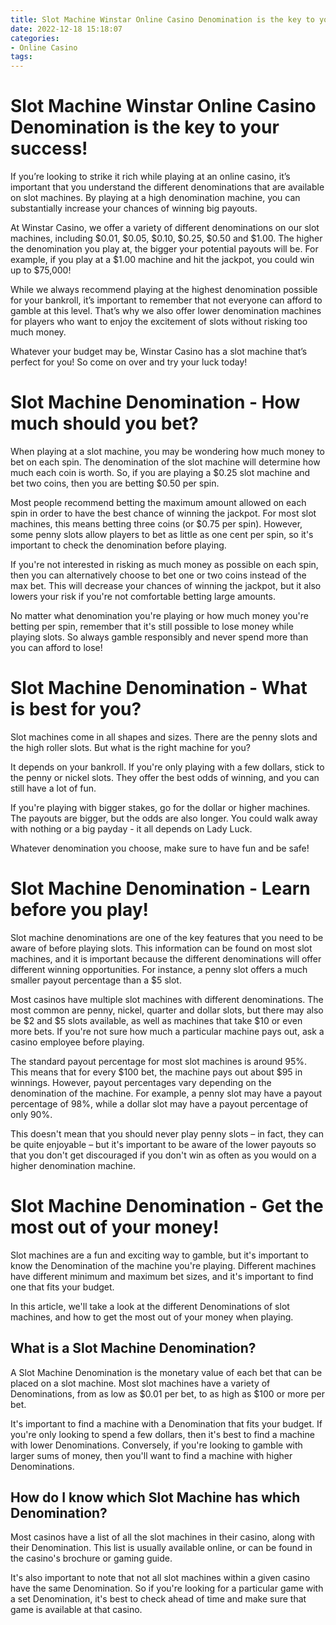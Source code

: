 ```yaml
---
title: Slot Machine Winstar Online Casino Denomination is the key to your success!
date: 2022-12-18 15:18:07
categories:
- Online Casino
tags:
---
```



#  Slot Machine Winstar Online Casino Denomination is the key to your success!

If you’re looking to strike it rich while playing at an online casino, it’s important that you understand the different denominations that are available on slot machines. By playing at a high denomination machine, you can substantially increase your chances of winning big payouts.

At Winstar Casino, we offer a variety of different denominations on our slot machines, including $0.01, $0.05, $0.10, $0.25, $0.50 and $1.00. The higher the denomination you play at, the bigger your potential payouts will be. For example, if you play at a $1.00 machine and hit the jackpot, you could win up to $75,000!

While we always recommend playing at the highest denomination possible for your bankroll, it’s important to remember that not everyone can afford to gamble at this level. That’s why we also offer lower denomination machines for players who want to enjoy the excitement of slots without risking too much money.

Whatever your budget may be, Winstar Casino has a slot machine that’s perfect for you! So come on over and try your luck today!

#  Slot Machine Denomination - How much should you bet?

When playing at a slot machine, you may be wondering how much money to bet on each spin. The denomination of the slot machine will determine how much each coin is worth. So, if you are playing a $0.25 slot machine and bet two coins, then you are betting $0.50 per spin.

Most people recommend betting the maximum amount allowed on each spin in order to have the best chance of winning the jackpot. For most slot machines, this means betting three coins (or $0.75 per spin). However, some penny slots allow players to bet as little as one cent per spin, so it's important to check the denomination before playing.

If you're not interested in risking as much money as possible on each spin, then you can alternatively choose to bet one or two coins instead of the max bet. This will decrease your chances of winning the jackpot, but it also lowers your risk if you're not comfortable betting large amounts.

No matter what denomination you're playing or how much money you're betting per spin, remember that it's still possible to lose money while playing slots. So always gamble responsibly and never spend more than you can afford to lose!

#  Slot Machine Denomination - What is best for you?

Slot machines come in all shapes and sizes. There are the penny slots and the high roller slots. But what is the right machine for you?

It depends on your bankroll. If you're only playing with a few dollars, stick to the penny or nickel slots. They offer the best odds of winning, and you can still have a lot of fun.

If you're playing with bigger stakes, go for the dollar or higher machines. The payouts are bigger, but the odds are also longer. You could walk away with nothing or a big payday - it all depends on Lady Luck.

Whatever denomination you choose, make sure to have fun and be safe!

#  Slot Machine Denomination - Learn before you play!

Slot machine denominations are one of the key features that you need to be aware of before playing slots. This information can be found on most slot machines, and it is important because the different denominations will offer different winning opportunities. For instance, a penny slot offers a much smaller payout percentage than a $5 slot.

Most casinos have multiple slot machines with different denominations. The most common are penny, nickel, quarter and dollar slots, but there may also be $2 and $5 slots available, as well as machines that take $10 or even more bets. If you're not sure how much a particular machine pays out, ask a casino employee before playing.

The standard payout percentage for most slot machines is around 95%. This means that for every $100 bet, the machine pays out about $95 in winnings. However, payout percentages vary depending on the denomination of the machine. For example, a penny slot may have a payout percentage of 98%, while a dollar slot may have a payout percentage of only 90%.

This doesn't mean that you should never play penny slots – in fact, they can be quite enjoyable – but it's important to be aware of the lower payouts so that you don't get discouraged if you don't win as often as you would on a higher denomination machine.

#  Slot Machine Denomination - Get the most out of your money!

Slot machines are a fun and exciting way to gamble, but it's important to know the Denomination of the machine you're playing. Different machines have different minimum and maximum bet sizes, and it's important to find one that fits your budget.

In this article, we'll take a look at the different Denominations of slot machines, and how to get the most out of your money when playing.

## What is a Slot Machine Denomination?

A Slot Machine Denomination is the monetary value of each bet that can be placed on a slot machine. Most slot machines have a variety of Denominations, from as low as $0.01 per bet, to as high as $100 or more per bet.

It's important to find a machine with a Denomination that fits your budget. If you're only looking to spend a few dollars, then it's best to find a machine with lower Denominations. Conversely, if you're looking to gamble with larger sums of money, then you'll want to find a machine with higher Denominations.

## How do I know which Slot Machine has which Denomination?

Most casinos have a list of all the slot machines in their casino, along with their Denomination. This list is usually available online, or can be found in the casino's brochure or gaming guide.

It's also important to note that not all slot machines within a given casino have the same Denomination. So if you're looking for a particular game with a set Denomination, it's best to check ahead of time and make sure that game is available at that casino.